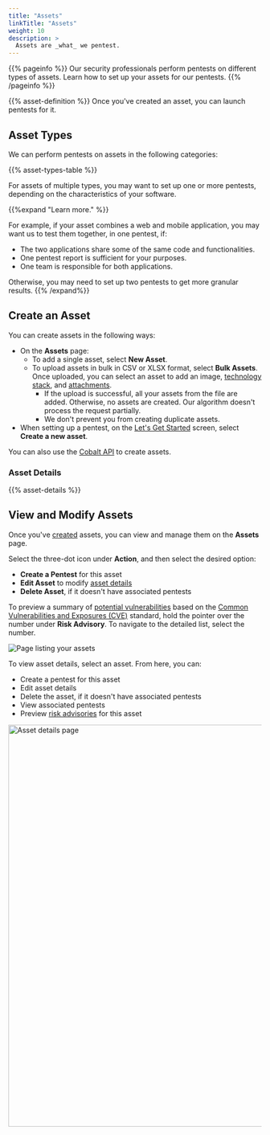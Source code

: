 ```yaml
---
title: "Assets"
linkTitle: "Assets"
weight: 10
description: >
  Assets are _what_ we pentest.
---
```


{{% pageinfo %}}
Our security professionals perform pentests on different types of assets. Learn how to set up your assets for our pentests.
{{% /pageinfo %}}

{{% asset-definition %}} Once you've created an asset, you can launch pentests for it.

## Asset Types

We can perform pentests on assets in the following categories:

{{% asset-types-table %}}

For assets of multiple types, you may want to set up one or more pentests, depending on the characteristics of your software.

{{%expand "Learn more." %}}

For example, if your asset combines a web and mobile application, you may want us to test them together, in one pentest, if:

- The two applications share some of the same code and functionalities.
- One pentest report is sufficient for your purposes.
- One team is responsible for both applications.

Otherwise, you may need to set up two pentests to get more granular results.
{{% /expand%}}

## Create an Asset

You can create assets in the following ways:
- On the **Assets** page:
  - To add a single asset, select **New Asset**.
  - To upload assets in bulk in CSV or XLSX format, select **Bulk Assets**. Once uploaded, you can select an asset to add an image, [technology stack](/platform-deep-dive/assets/risk-advisories/#add-a-technology-stack-for-your-asset), and [attachments](/getting-started/assets/asset-description/#attachments).
    - If the upload is successful, all your assets from the file are added. Otherwise, no assets are created. Our algorithm doesn't process the request partially. 
    - We don't prevent you from creating duplicate assets.
- When setting up a pentest, on the [Let's Get Started](/getting-started/assets/) screen, select **Create a new asset**.

You can also use the [Cobalt API](/apiusecases/create_asset/#create-an-asset) to create assets.

### Asset Details

{{% asset-details %}}

## View and Modify Assets

Once you've [created](#create-an-asset) assets, you can view and manage them on the **Assets** page.

Select the three-dot icon under **Action**, and then select the desired option:

- **Create a Pentest** for this asset
- **Edit Asset** to modify [asset details](#asset-details)
- **Delete Asset**, if it doesn't have associated pentests

To preview a summary of [potential vulnerabilities](/platform-deep-dive/assets/risk-advisories/) based on the [Common Vulnerabilities and Exposures (CVE)](https://www.cve.org/) standard, hold the pointer over the number under **Risk Advisory**. To navigate to the detailed list, select the number.

![Page listing your assets](/deepdive/AssetsPage.png "Page listing your assets")

To view asset details, select an asset. From here, you can:

- Create a pentest for this asset
- Edit asset details
- Delete the asset, if it doesn't have associated pentests
- View associated pentests
- Preview [risk advisories](/platform-deep-dive/assets/risk-advisories/) for this asset

<img src="/deepdive/AssetDetailsPageAdvisory.png" alt="Asset details page" title="Asset details page" width="800">

